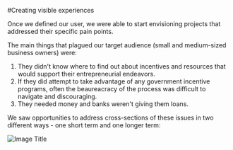 #Creating visible experiences



Once we defined our user, we were able to start envisioning projects that addressed their specific pain points.

The main things that plagued our target audience (small and medium-sized business owners) were:

1. They didn't know where to find out about incentives and resources that would support their entrepreneurial endeavors.
2. If they did attempt to take advantage of any government incentive programs, often the beaureacracy of the process was difficult to navigate and discouraging.
3. They needed money and banks weren't giving them loans.


We saw opportunities to address cross-sections of these issues in two different ways - one short term and one longer term:

![Image Title](http://cl.ly/VwDa/Slides_Challenges_Solutions_Fit.png)







